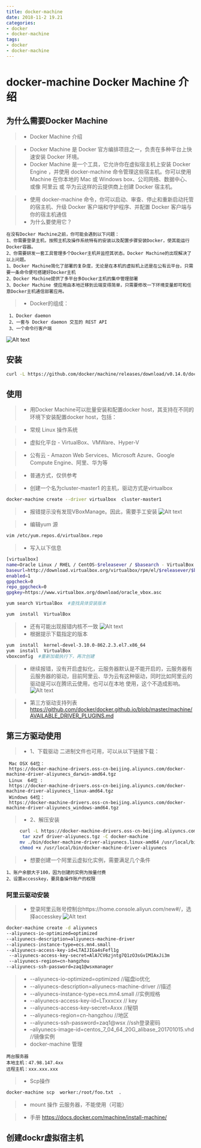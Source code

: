 ```yaml
---
title: docker-machine
date: 2018-11-2 19.21
categories: 
- docker
- docker-machine
tags:
- docker
- docker-machine
---
```


# docker-machine Docker Machine 介绍
## 为什么需要Docker Machine 
>* Docker Machine 介绍
    
>* Docker Machine 是 Docker 官方编排项目之一，负责在多种平台上快速安装 Docker 环境。   
>* Docker Machine 是一个工具，它允许你在虚拟宿主机上安装 Docker Engine ，并使用 docker-machine 命令管理这些宿主机。你可以使用 Machine 在你本地的 Mac 或 Windows box、公司网络、数据中心、或像 阿里云 或 华为云这样的云提供商上创建 Docker 宿主机。
    
>* 使用 docker-machine 命令，你可以启动、审查、停止和重新启动托管的宿主机、升级 Docker 客户端和守护程序、并配置 Docker 客户端与你的宿主机通信
>* 为什么要使用它？

    在没有Docker Machine之前，你可能会遇到以下问题：
    1、你需要登录主机，按照主机及操作系统特有的安装以及配置步骤安装Docker，使其能运行Docker容器。
    2、你需要研发一套工具管理多个Docker主机并监控其状态。Docker Machine的出现解决了以上问题。
    1、Docker Machine简化了部署的复杂度，无论是在本机的虚拟机上还是在公有云平台，只需要一条命令便可搭建好Docker主机
    2、Docker Machine提供了多平台多Docker主机的集中管理部署
    3、Docker Machine 使应用由本地迁移到云端变得简单，只需要修改一下环境变量即可和任意Docker主机通信部署应用。
>* Docker的组成：

     1、Docker daemon
     2、一套与 Docker daemon 交互的 REST API
     3、一个命令行客户端
![Alt text](https://raw.githubusercontent.com/fanyinjiang/markdownImage/master/docker-machine-relation.png "docker-machine")
## 安装
```sh
curl -L https://github.com/docker/machine/releases/download/v0.14.0/docker-machine-`uname -s`-`uname -m` >/tmp/docker-machine && \> install /tmp/docker-machine /usr/local/bin/docker-machine
```
## 使用
>* 用Docker Machine可以批量安装和配置docker host，其支持在不同的环境下安装配置docker host，包括：

>* 常规 Linux 操作系统

>* 虚拟化平台 - VirtualBox、VMWare、Hyper-V

>* 公有云 - Amazon Web Services、Microsoft Azure、Google Compute Engine、阿里、华为等

>* 普通方式，仅供参考

>* 创建一个名为cluster-master1 的主机，驱动方式是virtualbox
```sh
docker-machine create --driver virtualbox  cluster-master1
```
>* 报错提示没有发现VBoxManage。因此，需要手工安装
![Alt text](https://raw.githubusercontent.com/fanyinjiang/markdownImage/master/docker-machine-err.png "docker-machine error")

>* 编辑yum 源
```sh
vim /etc/yum.repos.d/virtualbox.repo
```
> * 写入以下信息
```sh
[virtualbox]
name=Oracle Linux / RHEL / CentOS-$releasever / $basearch - VirtualBox
baseurl=http://download.virtualbox.org/virtualbox/rpm/el/$releasever/$basearch
enabled=1
gpgcheck=0
repo_gpgcheck=0
gpgkey=https://www.virtualbox.org/download/oracle_vbox.asc

yum search VirtualBox  #查找具体安装版本

yum  install  VirtualBox
```

> * 还有可能出现报错内核不一致
![Alt text](https://raw.githubusercontent.com/fanyinjiang/markdownImage/master/docker-machine-cpu.png	
 "docker-machine ")
> * 根据提示下载指定的版本
```sh
yum  install  kernel-devel-3.10.0-862.2.3.el7.x86_64 
yum  install  VirtualBox
vboxconfig  #重新加载执行下，再次创建
```
>* 继续报错，没有开启虚拟化，云服务器默认是不能开启的，云服务器有云服务器的驱动，目前阿里云、华为云有这种驱动，同时比如阿里云的驱动是可以在腾讯云使用，也可以在本地
使用，这个不造成影响。
![Alt text](https://raw.githubusercontent.com/fanyinjiang/markdownImage/master/docker-machine-esc_err.png "docker-machine ")

>* 第三方驱动支持列表
     https://github.com/docker/docker.github.io/blob/master/machine/AVAILABLE_DRIVER_PLUGINS.md
     
## 第三方驱动使用
>*   1、下载驱动 二进制文件也可用，可以从以下链接下载：

     Mac OSX 64位：
     https://docker-machine-drivers.oss-cn-beijing.aliyuncs.com/docker-machine-driver-aliyunecs_darwin-amd64.tgz
     Linux  64位 :
     https://docker-machine-drivers.oss-cn-beijing.aliyuncs.com/docker-machine-driver-aliyunecs_linux-amd64.tgz
     Windows 64位：
     https://docker-machine-drivers.oss-cn-beijing.aliyuncs.com/docker-machine-driver-aliyunecs_windows-amd64.tgz
     
>* 2、解压安装
```sh
     curl -L https://docker-machine-drivers.oss-cn-beijing.aliyuncs.com/docker-machine-driver-aliyunecs_linux-amd64.tgz 
      tar xzvf driver-aliyunecs.tgz -C docker-machine
     mv ./bin/docker-machine-driver-aliyunecs.linux-amd64 /usr/local/bin/docker-machine-driver-aliyunecs     
     chmod +x /usr/local/bin/docker-machine-driver-aliyunecs
 ```
>* 想要创建一个阿里云虚拟化实例，需要满足几个条件

    1、账户余额大于100，因为创建的实例为按量付费
    2、设置accesskey，要具备操作账户的权限
### 阿里云驱动安装
 >* 登录阿里云账号控制台https://home.console.aliyun.com/new#/，选择accesskey
   ![Alt text](https://raw.githubusercontent.com/fanyinjiang/markdownImage/master/docker-machine-ali_login.png	
 "docker-machine-ali_login ") 
```sh
docker-machine create -d aliyunecs 
--aliyunecs-io-optimized=optimized    
--aliyunecs-description=aliyunecs-machine-driver  
--aliyunecs-instance-type=ecs.mn4.small   
--aliyunecs-access-key-id=LTAIJIGa4sFefl1g 
 --aliyunecs-access-key-secret=AlA7CV6zjntg7Q1zO3sGvIMIAxJi3m
 --aliyunecs-region=cn-hangzhou  
--aliyunecs-ssh-password=zaq1@wsxmanager
 ```
>* --aliyunecs-io-optimized=optimized     //磁盘io优化
>* --aliyunecs-description=aliyunecs-machine-driver   //描述
>*  --aliyunecs-instance-type=ecs.mn4.small     //实例规格
>*  --aliyunecs-access-key-id=LTxxxcxx      // key
>*  --aliyunecs-access-key-secret=Axxx     //秘钥
>*  --aliyunecs-region=cn-hangzhou     //地区
>*  --aliyunecs-ssh-password=zaq1@wsx  //ssh登录密码
>*  –aliyunecs-image-id=centos_7_04_64_20G_alibase_201701015.vhd  //镜像实例
>* docker-machine 管理

    两台服务器
    本地主机：47.98.147.4xx
    远程主机：xxx.xxx.xxx

>* Scp操作
```sh
docker-machine scp  worker:/root/foo.txt  .
```
>* mount 操作
云服务器，不能使用（可能）

>* 手册 https://docs.docker.com/machine/install-machine/
## 创建dockr虚拟宿主机
